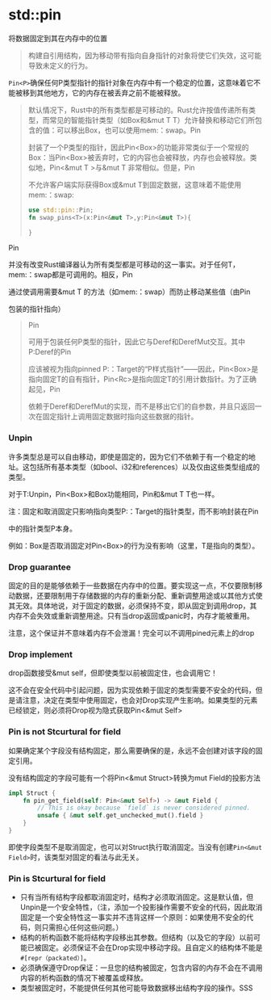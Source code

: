 # std::pin

将数据固定到其在内存中的位置

> 构建自引用结构，因为移动带有指向自身指针的对象将使它们失效，这可能导致未定义的行为。

`Pin<P>`确保任何P类型指针的指针对象在内存中有一个稳定的位置，这意味着它不能被移到其他地方，它的内存在被丢弃之前不能被释放。

> 默认情况下，Rust中的所有类型都是可移动的。Rust允许按值传递所有类型，而常见的智能指针类型（如Box<T>和&mut T T）允许替换和移动它们所包含的值：可以移出Box<T>，也可以使用mem:：swap。Pin<P>封装了一个P类型的指针，因此Pin<Box<T>>的功能非常类似于一个常规的Box<T>：当Pin<Box<T>>被丢弃时，它的内容也会被释放，内存也会被释放。类似地，Pin<&mut T >与&mut T 非常相似。但是，Pin<P>不允许客户端实际获得Box<T>或&mut T到固定数据，这意味着不能使用mem:：swap:
>
> ```rust
> use std::pin::Pin;
> fn swap_pins<T>(x:Pin<&mut T>,y:Pin<&mut T>){
>     
> }
> ```

Pin<P>并没有改变Rust编译器认为所有类型都是可移动的这一事实。对于任何T，mem:：swap都是可调用的。相反，Pin<P>通过使调用需要&mut T 的方法（如mem:：swap）而防止移动某些值（由Pin<P>包装的指针指向）

> Pin<P>可用于包装任何P类型的指针，因此它与Deref和DerefMut交互。其中P:Deref的Pin<P>应该被视为指向pinned P:：Target的“P样式指针”——因此，Pin<Box<T>>是指向固定T的自有指针，Pin<Rc<T>>是指向固定T的引用计数指针。为了正确起见，Pin<P>依赖于Deref和DerefMut的实现，而不是移出它们的自参数，并且只返回一次在固定指针上调用固定数据时指向这些数据的指针。

### Unpin

许多类型总是可以自由移动，即使是固定的，因为它们不依赖于有一个稳定的地址。这包括所有基本类型（如bool、i32和references）以及仅由这些类型组成的类型。

对于T:Unpin，Pin<Box<T>>和Box<T>功能相同，Pin<mut T>和&mut T T也一样。

注：固定和取消固定只影响指向类型P:：Target的指针类型，而不影响封装在Pin<P>中的指针类型P本身。

例如：Box<T>是否取消固定对Pin<Box<T>>的行为没有影响（这里，T是指向的类型）。

### Drop guarantee

固定的目的是能够依赖于一些数据在内存中的位置。要实现这一点，不仅要限制移动数据，还要限制用于存储数据的内存的重新分配、重新调整用途或以其他方式使其无效。具体地说，对于固定的数据，必须保持不变，即从固定到调用drop，其内存不会失效或重新调整用途。只有当drop返回或panic时，内存才能被重用。

注意，这个保证并不意味着内存不会泄漏！完全可以不调用pined元素上的drop

### Drop implement

drop函数接受&mut self，但即使类型以前被固定住，也会调用它！

这不会在安全代码中引起问题，因为实现依赖于固定的类型需要不安全的代码，但是请注意，决定在类型中使用固定，也会对Drop实现产生影响。如果类型的元素已经锁定，则必须将Drop视为隐式获取Pin<&mut Self>

### Pin is not Stcurtural for field

如果确定某个字段没有结构固定，那么需要确保的是，永远不会创建对该字段的固定引用。

没有结构固定的字段可能有一个将Pin<&mut Struct>转换为mut Field的投影方法

```rust
impl Struct {
    fn pin_get_field(self: Pin<&mut Self>) -> &mut Field {
        // This is okay because `field` is never considered pinned.
        unsafe { &mut self.get_unchecked_mut().field }
    }
}
```

即使字段类型不是取消固定，也可以对Struct执行取消固定。当没有创建`Pin<&mut Field>`时，该类型对固定的看法与此无关。

### Pin is Stcurtural for field

- 只有当所有结构字段都取消固定时，结构才必须取消固定。这是默认值，但Unpin是一个安全特性，（注，添加一个投影操作需要不安全的代码，因此取消固定是一个安全特性这一事实并不违背这样一个原则：如果使用不安全的代码，则只需担心任何这些问题。）
- 结构的析构函数不能将结构字段移出其参数。但结构（以及它的字段）以前可能已被固定。必须保证不会在Drop实现中移动字段。且自定义的结构体不能是`#[repr（packated）]`。
- 必须确保遵守Drop保证：一旦您的结构被固定，包含内容的内存不会在不调用内容的析构函数的情况下被覆盖或释放。
- 类型被固定时，不能提供任何其他可能导致数据移出结构字段的操作。SSS